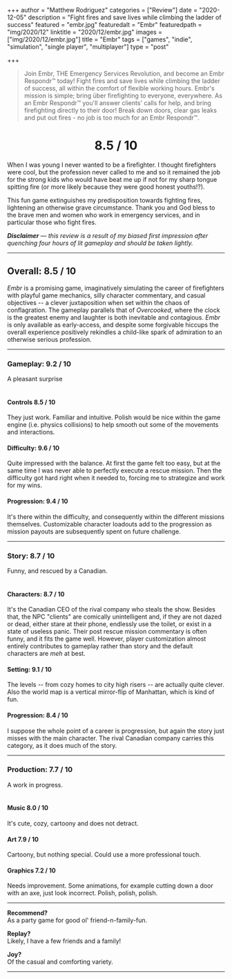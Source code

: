 +++
author = "Matthew Rodriguez"
categories = ["Review"]
date = "2020-12-05"
description = "Fight fires and save lives while climbing the ladder of success"
featured = "embr.jpg"
featuredalt = "Embr"
featuredpath = "img/2020/12"
linktitle = "2020/12/embr.jpg"
images = ["img/2020/12/embr.jpg"]
title = "Embr"
tags = ["games", "indie", "simulation", "single player", "multiplayer"]
type = "post"

+++

> Join Embr, THE Emergency Services Revolution, and become an Embr Respondr™ today! Fight fires and save lives while climbing the ladder of success, all within the comfort of flexible working hours. Embr's mission is simple; bring über firefighting to everyone, everywhere.
> As an Embr Respondr™️ you'll answer clients' calls for help, and bring firefighting directly to their door! Break down doors, clear gas leaks and put out fires - no job is too much for an Embr Respondr™️.

<h1 style="text-align: center">8.5 / 10</h1>

When I was young I never wanted to be a firefighter. I thought firefighters were cool, but the profession never called to me and so it remained the job for the strong kids who would have beat me up if not for my sharp tongue spitting fire (or more likely because they were good honest youths!?).

This fun game extinguishes my predisposition towards fighting fires, lightening an otherwise grave circumstance. Thank you and God bless to the brave men and women who work in emergency services, and in particular those who fight fires.

*<b>Disclaimer</b> &mdash; this review is a result of my biased first impression after quenching four hours of lit gameplay and should be taken lightly.*

***

## Overall: 8.5 / 10

*Embr* is a promising game, imaginatively simulating the career of firefighters with playful game mechanics, silly character commentary, and casual objectives -- a clever juxtaposition when set within the chaos of conflagration. The gameplay parallels that of *Overcooked*, where the clock is the greatest enemy and laughter is both inevitable and contagious. *Embr* is only available as early-access, and despite some forgivable hiccups the overall experience positively rekindles a child-like spark of admiration to an otherwise serious profession.

***

### Gameplay: 9.2 / 10
A pleasant surprise 
<br>
<br>

#### Controls 8.5 / 10
They just work. Familiar and intuitive. Polish would be nice within the game engine (i.e. physics collisions) to help smooth out some of the movements and interactions.

#### Difficulty: 9.6 / 10
Quite impressed with the balance. At first the game felt too easy, but at the same time I was never able to perfectly execute a rescue mission. Then the difficulty got hard right when it needed to, forcing me to strategize and work for my wins.

#### Progression: 9.4 / 10
It's there within the difficulty, and consequently within the different missions themselves. Customizable character loadouts add to the progression as mission payouts are subsequently spent on future challenge.

***

### Story: 8.7 / 10
Funny, and rescued by a Canadian.
<br>
<br>

#### Characters: 8.7 / 10
It's the Canadian CEO of the rival company who steals the show. Besides that, the NPC "clients" are comically unintelligent and, if they are not dazed or dead, either stare at their phone, endlessly use the toilet, or exist in a state of useless panic. Their post rescue mission commentary is often funny, and it fits the game well. However, player customization almost entirely contributes to gameplay rather than story and the default characters are *meh* at best.

#### Setting: 9.1 / 10
The levels -- from cozy homes to city high risers -- are actually quite clever. Also the world map is a vertical mirror-flip of Manhattan, which is kind of fun.

#### Progression: 8.4 / 10
I suppose the whole point of a career is progression, but again the story just misses with the main character. The rival Canadian company carries this category, as it does much of the story. 

***

### Production: 7.7 / 10
A work in progress.
<br>
<br>

#### Music 8.0 / 10
It's cute, cozy, cartoony and does not detract.

#### Art 7.9 / 10
Cartoony, but nothing special. Could use a more professional touch.

#### Graphics 7.2 / 10
Needs improvement. Some animations, for example cutting down a door with an axe, just look incorrect. Polish, polish, polish.

***

**Recommend?**  
As a party game for good ol' friend-n-family-fun.

**Replay?**  
Likely, I have a few friends and a family!

**Joy?**  
Of the casual and comforting variety.

***